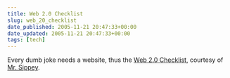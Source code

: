 ```yaml
---
title: Web 2.0 Checklist
slug: web_20_checklist
date_published: 2005-11-21 20:47:33+00:00
date_updated: 2005-11-21 20:47:33+00:00
tags: [tech]
---
```

Every dumb joke needs a website, thus the [Web 2.0 Checklist](http://msippey.tadalist.com/lists/public/155420), courtesy of [Mr. Sippey](http://sippey.typepad.com/filtered/2005/11/snake_meet_tail.html).
